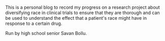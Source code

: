 This is a personal blog to record my progress on a research project about diversifying race in clinical trials to ensure that they are thorough and can be used to understand the effect that a patient's race might have in response to a certain drug.

Run by high school senior Savan Bollu. 
